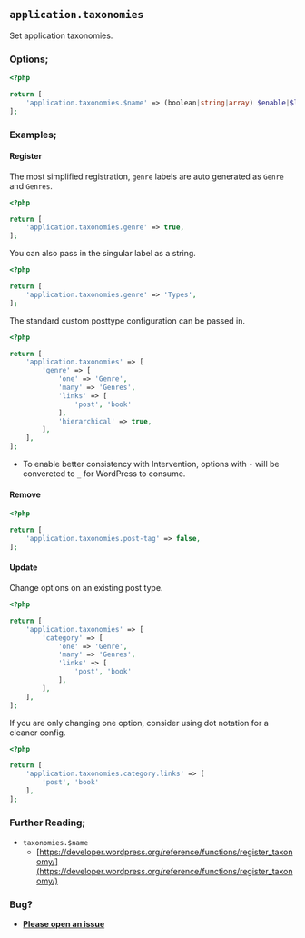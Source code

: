## `application.taxonomies`

Set application taxonomies.

### Options;

```php
<?php

return [
    'application.taxonomies.$name' => (boolean|string|array) $enable|$label|$config,
];
```

### Examples;

#### Register

The most simplified registration, `genre` labels are auto generated as `Genre` and `Genres`.

```php
<?php

return [
    'application.taxonomies.genre' => true,
];
```

You can also pass in the singular label as a string.

```php
<?php

return [
    'application.taxonomies.genre' => 'Types',
];
```

The standard custom posttype configuration can be passed in. 

```php
<?php

return [
    'application.taxonomies' => [
        'genre' => [
            'one' => 'Genre',
            'many' => 'Genres',
            'links' => [
                'post', 'book'
            ],
            'hierarchical' => true,
        ],
    ],
];
```

* To enable better consistency with Intervention, options with `-` will be convereted to `_` for WordPress to consume.

#### Remove

```php
<?php

return [
    'application.taxonomies.post-tag' => false,
];
```

#### Update

Change options on an existing post type.

```php
<?php

return [
    'application.taxonomies' => [
        'category' => [
            'one' => 'Genre',
            'many' => 'Genres',
            'links' => [
                'post', 'book'
            ],
        ],
    ],
];
```

If you are only changing one option, consider using dot notation for a cleaner config. 

```php
<?php

return [
    'application.taxonomies.category.links' => [
        'post', 'book'
    ],
];
```

### 

### Further Reading;

* `taxonomies.$name`
    * [https://developer.wordpress.org/reference/functions/register_taxonomy/](https://developer.wordpress.org/reference/functions/register_taxonomy/)

### Bug?

* **[Please open an issue](https://github.com/soberwp/intervention/issues/new?title=[application.taxonomies]&labels=bug&assignees=darrenjacoby)**